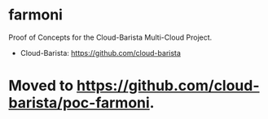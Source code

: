 # farmoni
Proof of Concepts for the Cloud-Barista Multi-Cloud Project. 
  * Cloud-Barista: https://github.com/cloud-barista

# Moved to https://github.com/cloud-barista/poc-farmoni.
